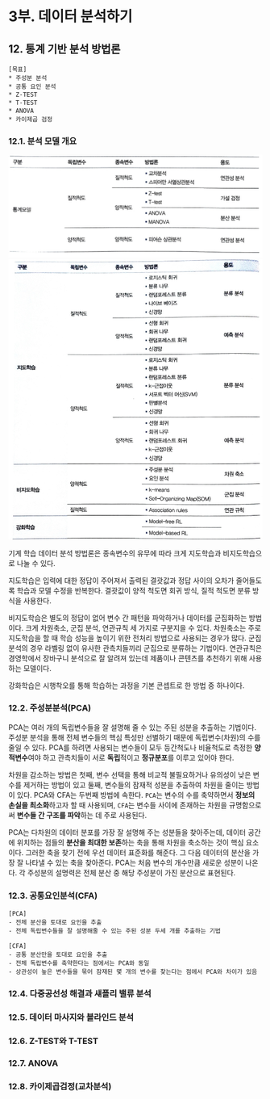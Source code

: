 # 3부. 데이터 분석하기

## 12. 통계 기반 분석 방법론
```
[목표]
* 주성분 분석
* 공통 요인 분석
* Z-TEST
* T-TEST
* ANOVA
* 카이제곱 검정
```

### 12.1. 분석 모델 개요

![방법](/img/5.1.jpg)   
![방법](/img/5.2.jpg)

기계 학습 데이터 분석 방법론은 종속변수의 유무에 따라 크게 지도학습과 비지도학습으로 나눌 수 있다.

지도학습은 입력에 대한 정답이 주어져서 출력된 결괏값과 정답 사이의 오차가 줄어들도록 학습과 모델 수정을 반복한다. 결괏값이 양적 척도면 회귀 방식, 질적 척도면 분류 방식을 사용한다.

비지도학습은 별도의 정답이 없어 변수 간 패턴을 파악하거나 데이터를 군집화하는 방법이다. 크게 차원축소, 군집 분석, 연관규칙 세 가지로 구분지을 수 있다. 차원축소는 주로 지도학습을 할 때 학습 성능을 높이기 위한 전처리 방법으로 사용되는 경우가 많다. 군집 분석의 경우 라벨링 없이 유사한 관측치들끼리 군집으로 분류하는 기법이다. 연관규칙은 경영학에서 장바구니 분석으로 잘 알려져 있는데 제품이나 콘텐츠를 추천하기 위해 사용하는 모델이다.

강화학습은 시행착오를 통해 학습하는 과정을 기본 콘셉트로 한 방법 중 하나이다.

### 12.2. 주성분분석(PCA)

PCA는 여러 개의 독립변수들을 잘 설명해 줄 수 있는 주된 성분을 추출하는 기법이다. 주성분 분석을 통해 전체 변수들의 핵심 특성만 선별하기 때문에 독립변수(차원)의 수를 줄일 수 있다. PCA를 하려면 사용되는 변수들이 모두 등간척도나 비율척도로 측정한 **양적변수**여야 하고 관측치들이 서로 **독립**적이고 **정규분포**를 이루고 있어야 한다.

차원을 감소하는 방법은 첫째, 변수 선택을 통해 비교적 불필요하거나 유의성이 낮은 변수를 제거하는 방법이 있고 둘째, 변수들의 잠재적 성분을 추출하여 차원을 줄이는 방법이 있다. PCA와 CFA는 두번째 방법에 속한다. `PCA`는 변수의 수를 축약하면서 **정보의 손실을 최소화**하고자 할 때 사용되며, `CFA`는 변수들 사이에 존재하는 차원을 규명함으로써 **변수들 간 구조를 파악**하는 데 주로 사용된다.

PCA는 다차원의 데이터 분포를 가장 잘 설명해 주는 성분들을 찾아주는데, 데이터 공간에 위치하는 점들의 **분산을 최대한 보존**하는 축을 통해 차원을 축소하는 것이 핵심 요소이다. 그러한 축을 찾기 전에 우선 데이터 표준화를 해준다. 그 다음 데이터의 분산을 가장 잘 나타낼 수 있는 축을 찾아준다. PCA는 처음 변수의 개수만큼 새로운 성분이 나온다. 각 주성분의 설명력은 전체 분산 중 해당 주성분이 가진 분산으로 표현된다.

### 12.3. 공통요인분석(CFA)

```
[PCA]
- 전체 분산을 토대로 요인을 추출
- 전체 독립변수들을 잘 설명해줄 수 있는 주된 성분 두세 개를 추출하는 기법
```
```
[CFA]
- 공통 분산만을 토대로 요인을 추출
- 전체 독립변수를 축약한다는 점에서는 PCA와 동일
- 상관성이 높은 변수들을 묶어 잠재된 몇 개의 변수를 찾는다는 점에서 PCA와 차이가 있음
```



### 12.4. 다중공선성 해결과 섀플리 밸류 분석

### 12.5. 데이터 마사지와 블라인드 분석

### 12.6. Z-TEST와 T-TEST

### 12.7. ANOVA

### 12.8. 카이제곱검정(교차분석)